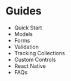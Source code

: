 # Guides

- Quick Start
- Models
- Forms
- Validation
- Tracking Collections
- Custom Controls
- React Native
- FAQs
